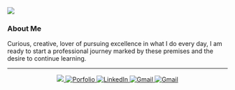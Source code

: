 <!-- HEADER -->
<img src="https://github.com/pabllopf/pabllopf/blob/master/images/hello.gif">

<!-- ABOUT -->
### About Me

<p align="left">
  Curious, creative, lover of pursuing excellence in what I do every day, I am ready to start a professional journey marked by these premises and the desire to continue learning.
</p>

<!-- 
<details>
  <summary>Read More</summary>
  <p> I am working in this section...</p>
</details>
-->

<!-- LINE -->
<hr>

<!-- CONTACT -->
<p align="center">
  <a href="https://www.pabllopf.dev/">
    <img src="https://visitor-badge.laobi.icu/badge?page_id=pabllopf">  
  </a>
  <a href="https://www.pabllopf.dev/">
    <img alt="Porfolio" src="https://img.shields.io/badge/Porfolio--blue?style=flat&logo=google-chrome">
  </a>
  <a href="https://www.linkedin.com/in/pablo-perdomo-385a0b18a/">
    <img alt="LinkedIn" src="https://img.shields.io/badge/LinkedIN--blue?style=flat&logo=linkedin">
  </a>
  <a href="https://www.pabllopf.tk/#contact">
    <img alt="Gmail" src="https://img.shields.io/badge/Gmail--blue?style=flat&logo=gmail">
  </a>
   <a href="https://www.youtube.com/channel/UCuq6vJXAHf3byMA2hlHm2NQ">
    <img alt="Gmail" src="https://img.shields.io/badge/YouTube--blue?style=flat&logo=youtube">
  </a>  
</p>
